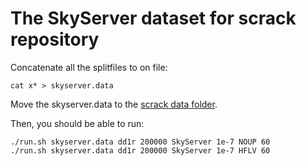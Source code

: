 # The SkyServer dataset for scrack repository

Concatenate all the splitfiles to on file:

    cat x* > skyserver.data

Move the skyserver.data to the [scrack data folder](https://github.com/felix-halim/scrack/tree/master/data).

Then, you should be able to run:

    ./run.sh skyserver.data dd1r 200000 SkyServer 1e-7 NOUP 60
    ./run.sh skyserver.data dd1r 200000 SkyServer 1e-7 HFLV 60
   
